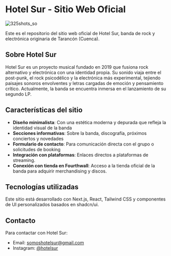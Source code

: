 # Hotel Sur - Sitio Web Oficial

![325shots_so](https://github.com/user-attachments/assets/505d9087-353a-4c25-b21c-f1b312e26d5a)

Este es el repositorio del sitio web oficial de Hotel Sur, banda de rock y electrónica originaria de Tarancón (Cuenca).

## Sobre Hotel Sur

Hotel Sur es un proyecto musical fundado en 2019 que fusiona rock alternativo y electrónica con una identidad propia. Su sonido viaja entre el post-punk, el rock psicodélico y la electrónica más experimental, tejiendo paisajes sonoros envolventes y letras cargadas de emoción y pensamiento crítico. Actualmente, la banda se encuentra inmersa en el lanzamiento de su segundo LP.

## Características del sitio

- **Diseño minimalista**: Con una estética moderna y depurada que refleja la identidad visual de la banda
- **Secciones informativas**: Sobre la banda, discografía, próximos conciertos y novedades
- **Formulario de contacto**: Para comunicación directa con el grupo o solicitudes de booking
- **Integración con plataformas**: Enlaces directos a plataformas de streaming.
- **Conexión con tienda en Fourthwall**: Acceso a la tienda oficial de la banda para adquirir merchandising y discos.

## Tecnologías utilizadas

Este sitio está desarrollado con Next.js, React, Tailwind CSS y componentes de UI personalizados basados en shadcn/ui.

## Contacto

Para contactar con Hotel Sur:

- Email: somoshotelsur@gmail.com
- Instagram: [@hotelsur](https://instagram.com/hotelsur)
